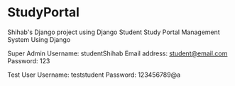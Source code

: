# StudyPortal
Shihab's Django project using Django
Student Study Portal Management System Using Django

Super Admin
Username: studentShihab
Email address: student@email.com
Password: 123

Test User
Username: teststudent
Password: 123456789@a
